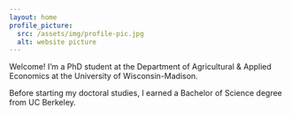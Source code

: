 ```yaml
---
layout: home
profile_picture:
  src: /assets/img/profile-pic.jpg
  alt: website picture
---
```


<p>
  Welcome! I’m a PhD student at the Department of Agricultural & Applied Economics at the University of Wisconsin-Madison.
</p>

<p>
  Before starting my doctoral studies, I earned a Bachelor of Science degree from UC Berkeley.
</p>
